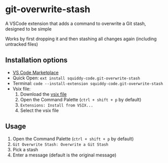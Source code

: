# git-overwrite-stash

A VSCode extension that adds a command to overwrite a Git stash, designed to be simple

Works by first dropping it and then stashing all changes again (including untracked files)

## Installation options

-   [VS Code Marketplace](https://marketplace.visualstudio.com/items?itemName=squiddy-code.git-overwrite-stash)
-   Quick Open: `ext install squiddy-code.git-overwrite-stash`
-   Terminal: `code --install-extension squiddy-code.git-overwrite-stash`
-   Vsix file:
    1. Download the [vsix file](https://github.com/squiddy-code/git-overwrite-stash/releases/download/v1.0.0/git-overwrite-stash-1.0.0.vsix)
    2. Open the Command Palette (`ctrl + shift + p` by default)
    3. `Extensions: Install from VSIX...`
    4. Select the vsix file

## Usage

1. Open the Command Palette (`ctrl + shift + p` by default)
2. `Git Overwrite Stash: Overwrite a Git Stash`
3. Pick a stash
4. Enter a message (default is the original message)
